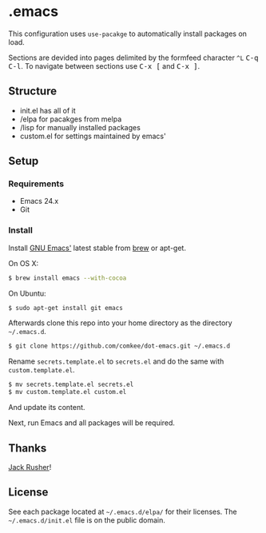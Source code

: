 # .emacs

This configuration uses `use-pacakge` to automatically install packages on load.

Sections are devided into pages delimited by the formfeed character `^L` <kbd>C-q C-l</kbd>. To navigate between sections use <kbd>C-x [</kbd> and <kbd>C-x ]</kbd>.

## Structure

* init.el has all of it
* /elpa for pacakges from melpa
* /lisp for manually installed packages
* custom.el for settings maintained by emacs'

## Setup

### Requirements

* Emacs 24.x
* Git

### Install

Install [GNU Emacs'](https://www.gnu.org/software/emacs/) latest stable from [brew](http://brew.sh/) or apt-get.

On OS X:
```bash
$ brew install emacs --with-cocoa
```
On Ubuntu:
```bash
$ sudo apt-get install git emacs
```

Afterwards clone this repo into your home directory as the directory `~/.emacs.d`.

```bash
$ git clone https://github.com/comkee/dot-emacs.git ~/.emacs.d
```
Rename `secrets.template.el` to `secrets.el` and do the same with `custom.template.el`.
```bash
$ mv secrets.template.el secrets.el
$ mv custom.template.el custom.el
```
And update its content.

Next, run Emacs and all packages will be required.

## Thanks 

[Jack Rusher](https://github.com/jackrusher)!

## License

See each package located at `~/.emacs.d/elpa/` for their licenses. The `~/.emacs.d/init.el` file is on the public domain.
